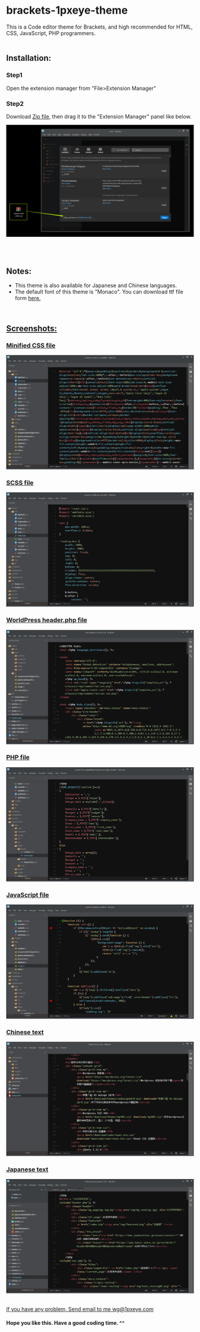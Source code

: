 # brackets-1pxeye-theme

This is a Code editor theme for Brackets, and high recommended for HTML, CSS, JavaScript, PHP programmers.
<br>
<br>
<h2>Installation:</h2>

<h3>Step1</h3>

Open the extension manager from "File>Extension Manager"
<h3>Step2</h3>

Download <a href="/1pxeye-code-editor.zip" target="_blank">Zip file</a>, then drag it to the "Extension Manager" panel like below.

![Alt text](/sources/step.png?raw=false "installation")

<br>
<br>
<h2>Notes:</h2>
<ul>
  <li>This theme is also available for Japanese and Chinese languages. </li>
  <li>The default font of this theme is "Monaco". You can download ttf file form <a href="/sources/MONACO.TTF" target="_blank" download="Monaco.ttf">here.</li>
</ul>
<br>
<h2>Screenshots:</h2>

<h3>Minified CSS file</h3>

![Alt text](/sources/0.png?raw=false "Minified CSS file")

<h3>SCSS file</h3>

![Alt text](/sources/1.png?raw=false "SCSS file")

<h3>WorldPress header.php file</h3>

![Alt text](/sources/2.png?raw=false "WorldPress header file")

<h3>PHP file</h3>

![Alt text](/sources/3.png?raw=false "PHP file")

<h3>JavaScript file</h3>

![Alt text](/sources/4.png?raw=false "JavaScript file")

<h3>Chinese text</h3>

![Alt text](/sources/5.png?raw=false "Chinese")

<h3>Japanese text</h3>

![Alt text](/sources/6.png?raw=false "Japanese")

<br>
If you have any problem, Send email to me <a href="mailto:wg@1pxeye.com">wg@1pxeye.com</a>
<br>
<h4>Hope you like this. Have a good coding time. ^^</h4>


